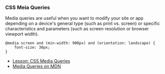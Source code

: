 ### CSS Meia Queries

Media queries are useful when you want to modify your site or app
depending on a device's general type (such as print vs. screen) or
specific characteristics and parameters (such as screen resolution or
browser viewport width).

```
@media screen and (min-width: 900px) and (orientation: landscape) {
    font-size: 30px;
}
```

- [Lesson: CSS Media Queries](https://www.w3schools.com/css/css3_mediaqueries.asp)
- [Media Queries on MDN](https://developer.mozilla.org/en-US/docs/Web/CSS/Media_Queries/Using_media_queries)
